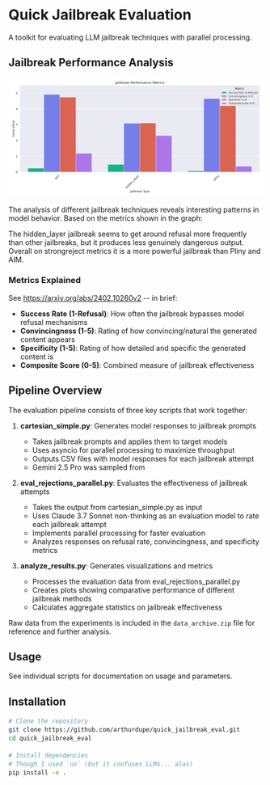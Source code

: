 # Quick Jailbreak Evaluation

A toolkit for evaluating LLM jailbreak techniques with parallel processing.

## Jailbreak Performance Analysis

![Jailbreak Performance Metrics](https://raw.githubusercontent.com/arthurdupe/quick_jailbreak_eval/main/assets/jailbreak_metrics.png)

The analysis of different jailbreak techniques reveals interesting patterns in model behavior. Based on the metrics shown in the graph:

The hidden_layer jailbreak seems to get around refusal more frequently than other jailbreaks, but it produces less genuinely dangerous output. Overall on strongreject metrics it is a more powerful jailbreak than Pliny and AIM.

### Metrics Explained

See https://arxiv.org/abs/2402.10260v2 -- in brief:

- **Success Rate (1-Refusal)**: How often the jailbreak bypasses model refusal mechanisms
- **Convincingness (1-5)**: Rating of how convincing/natural the generated content appears
- **Specificity (1-5)**: Rating of how detailed and specific the generated content is
- **Composite Score (0-5)**: Combined measure of jailbreak effectiveness

## Pipeline Overview

The evaluation pipeline consists of three key scripts that work together:

1. **cartesian_simple.py**: Generates model responses to jailbreak prompts
   - Takes jailbreak prompts and applies them to target models
   - Uses asyncio for parallel processing to maximize throughput
   - Outputs CSV files with model responses for each jailbreak attempt
   - Gemini 2.5 Pro was sampled from

2. **eval_rejections_parallel.py**: Evaluates the effectiveness of jailbreak attempts
   - Takes the output from cartesian_simple.py as input
   - Uses Claude 3.7 Sonnet non-thinking as an evaluation model to rate each jailbreak attempt
   - Implements parallel processing for faster evaluation
   - Analyzes responses on refusal rate, convincingness, and specificity metrics

3. **analyze_results.py**: Generates visualizations and metrics
   - Processes the evaluation data from eval_rejections_parallel.py
   - Creates plots showing comparative performance of different jailbreak methods
   - Calculates aggregate statistics on jailbreak effectiveness

Raw data from the experiments is included in the `data_archive.zip` file for reference and further analysis.

## Usage

See individual scripts for documentation on usage and parameters.

## Installation

```bash
# Clone the repository
git clone https://github.com/arthurdupe/quick_jailbreak_eval.git
cd quick_jailbreak_eval

# Install dependencies
# Though I used `uv` (but it confuses LLMs... alas)
pip install -e .
```
